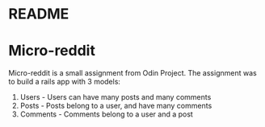 # README

<h1>Micro-reddit</h1>

Micro-reddit is a small assignment from Odin Project. The assignment was to build a rails app with 3 models:

1) Users - Users can have many posts and many comments
2) Posts - Posts belong to a user, and have many comments
3) Comments - Comments belong to a user and a post
